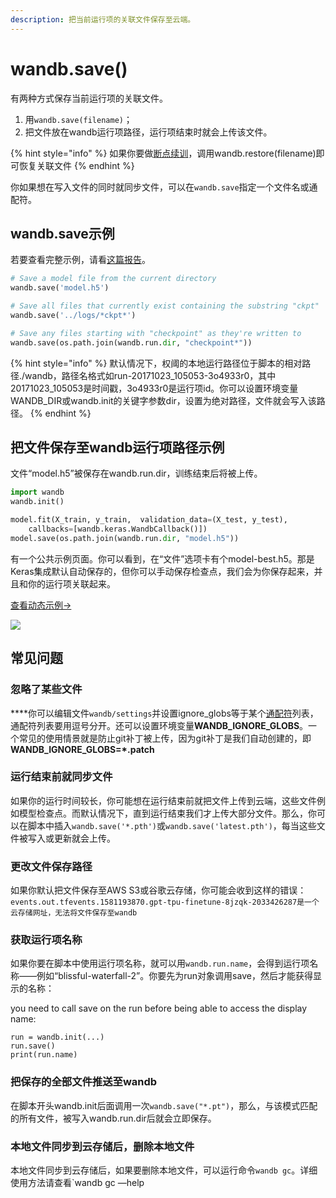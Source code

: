 ```yaml
---
description: 把当前运行项的关联文件保存至云端。
---
```


# wandb.save\(\)

有两种方式保存当前运行项的关联文件。

1.  用`wandb.save(filename)`；
2. 把文件放在wandb运行项路径，运行项结束时就会上传该文件。

{% hint style="info" %}
 如果你要做[断点续训](https://app.gitbook.com/@weights-and-biases/s/docs/library/resuming)，调用wandb.restore\(filename\)即可恢复关联文件
{% endhint %}

你如果想在写入文件的同时就同步文件，可以在`wandb.save`指定一个文件名或通配符。

## **wandb.save示例**

 若要查看完整示例，请看[这篇报告](https://wandb.ai/lavanyashukla/save_and_restore/reports/Saving-and-Restoring-Models-with-W&B--Vmlldzo3MDQ3Mw)。

```python
# Save a model file from the current directory
wandb.save('model.h5')

# Save all files that currently exist containing the substring "ckpt"
wandb.save('../logs/*ckpt*')

# Save any files starting with "checkpoint" as they're written to
wandb.save(os.path.join(wandb.run.dir, "checkpoint*"))
```

{% hint style="info" %}
默认情况下，权阈的本地运行路径位于脚本的相对路径./wandb，路径名格式如run-20171023\_105053-3o4933r0，其中20171023\_105053是时间戳，3o4933r0是运行项id。你可以设置环境变量WANDB\_DIR或wandb.init的关键字参数dir，设置为绝对路径，文件就会写入该路径。
{% endhint %}

##  **把文件保存至wandb运行项路径示例**

 文件“model.h5”被保存在wandb.run.dir，训练结束后将被上传。

```python
import wandb
wandb.init()

model.fit(X_train, y_train,  validation_data=(X_test, y_test),
    callbacks=[wandb.keras.WandbCallback()])
model.save(os.path.join(wandb.run.dir, "model.h5"))
```

 有一个公共示例页面。你可以看到，在“文件”选项卡有个model-best.h5。那是Keras集成默认自动保存的，但你可以手动保存检查点，我们会为你保存起来，并且和你的运行项关联起来。

 [查看动态示例→](https://wandb.ai/wandb/neurips-demo/runs/206aacqo/files)

![](../.gitbook/assets/image%20%2844%29.png)

##  **常见问题**

###  **忽略了某些文件**

 ****你可以编辑文件`wandb/settings`并设置ignore\_globs等于某个[通配符](https://en.wikipedia.org/wiki/Glob_%28programming%29)列表，通配符列表要用逗号分开。还可以设置环境变量**WANDB\_IGNORE\_GLOBS**。一个常见的使用情景就是防止git补丁被上传，因为git补丁是我们自动创建的，即**WANDB\_IGNORE\_GLOBS=\*.patch**

###  **运行结束前就同步文件**

如果你的运行时间较长，你可能想在运行结束前就把文件上传到云端，这些文件例如模型检查点。而默认情况下，直到运行结束我们才上传大部分文件。那么，你可以在脚本中插入`wandb.save('*.pth')`或`wandb.save('latest.pth')`，每当这些文件被写入或更新就会上传。

###  **更改文件保存路径**

如果你默认把文件保存至AWS S3或谷歌云存储，你可能会收到这样的错误：`events.out.tfevents.1581193870.gpt-tpu-finetune-8jzqk-2033426287是一个云存储网址，无法将文件保存至wandb`

### **获取运行项名称**

如果你要在脚本中使用运行项名称，就可以用`wandb.run.name`，会得到运行项名称——例如“blissful-waterfall-2”。你要先为run对象调用save，然后才能获得显示的名称：

you need to call save on the run before being able to access the display name:

```text
run = wandb.init(...)
run.save()
print(run.name)
```

### **把保存的全部文件推送至wandb**

 在脚本开头wandb.init后面调用一次`wandb.save("*.pt")`，那么，与该模式匹配的所有文件，被写入wandb.run.dir后就会立即保存。

###  **本地文件同步到云存储后，删除本地文件**

   本地文件同步到云存储后，如果要删除本地文件，可以运行命令`wandb gc`。详细使用方法请查看\`wandb gc —help 

